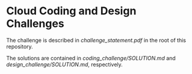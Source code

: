 Cloud Coding and Design Challenges
==================================

The challenge is described in *challenge_statement.pdf* in the root of this repository. 

The solutions are contained in *coding_challenge/SOLUTION.md* and *design_challenge/SOLUTION.md*, respectively.


